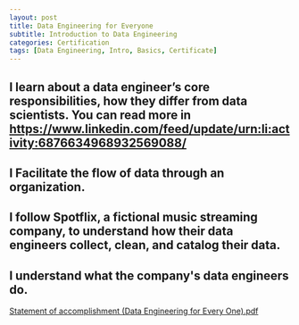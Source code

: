 ```yaml
---
layout: post
title: Data Engineering for Everyone
subtitle: Introduction to Data Engineering
categories: Certification
tags: [Data Engineering, Intro, Basics, Certificate]
---
```


## I learn about a data engineer’s core responsibilities, how they differ from data scientists. You can read more in https://www.linkedin.com/feed/update/urn:li:activity:6876634968932569088/
## I Facilitate the flow of data through an organization. 
## I follow Spotflix, a fictional music streaming company, to understand how their data engineers collect, clean, and catalog their data. 
## I understand what the company's data engineers do.


[Statement of accomplishment (Data Engineering for Every One).pdf](https://github.com/Waelcodezilla/waelcodezilla.github.io/files/7841063/Statement.of.accomplishment.Data.Engineering.for.Every.One.pdf)
